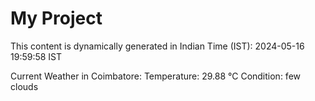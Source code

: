 # My Project

This content is dynamically generated in Indian Time (IST): 2024-05-16 19:59:58 IST


Current Weather in Coimbatore:
Temperature: 29.88 °C
Condition: few clouds
